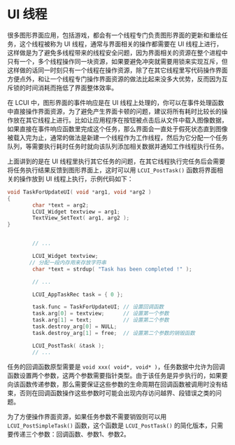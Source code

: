 # UI 线程

很多图形界面应用，包括游戏，都会有一个线程专门负责图形界面的更新和重绘任务，这个线程被称为 UI 线程，通常与界面相关的操作都需要在 UI 线程上进行，这样做是为了避免多线程带来的线程安全问题，因为界面相关的资源在整个进程中只有一个，多个线程操作同一块资源，如果要避免冲突就需要用锁来实现互斥，但这样做的话同一时刻只有一个线程在操作资源，除了在其它线程里写代码操作界面方便点外，和让一个线程专门操作界面资源的做法比起来没多大优势，反而因为互斥锁的时间消耗而拖低了界面整体效率。

在 LCUI 中，图形界面的事件响应是在 UI 线程上处理的，你可以在事件处理函数中直接操作界面资源，为了避免产生界面卡顿的问题，建议将所有耗时比较长的操作放在其它线程上进行。比如让应用程序在按钮被点击后从文件中载入图像数据，如果直接在事件响应函数里完成这个任务，那么界面会一直处于假死状态直到图像被载入完为止，通常的做法是新建一个线程作为工作线程，然后为它分配一个任务队列，等需要执行耗时任务时就向该队列添加相关数据并通知工作线程执行任务。

上面讲到的是在 UI 线程里执行其它任务的问题，在其它线程执行完任务后会需要将任务执行结果反馈到图形界面上，这时可以用 `LCUI_PostTask()` 函数将界面相关的操作放到 UI 线程上执行，示例代码如下：

``` c
void TaskForUpdateUI( void *arg1, void *arg2 )
{
        char *text = arg2;
        LCUI_Widget textview = arg1;
        TextView_SetText( arg1, arg2 );
}


        // ...

        LCUI_Widget textview;
       // 分配一段内存用来存放字符串
        char *text = strdup( "Task has been completed !" );

        // ...

        LCUI_AppTaskRec task = { 0 };

        task.func = TaskForUpdateUI; // 设置回调函数
        task.arg[0] = textview;      // 设置第一个参数
        task.arg[1] = text;          // 设置第二个参数
        task.destroy_arg[0] = NULL;
        task.destroy_arg[1] = free;  // 设置第二个参数的销毁函数

        LCUI_PostTask( &task );
        // ...
```

任务的回调函数原型需要是 `void xxx( void*, void* )`，任务数据中允许为回调函数设置两个参数，这两个参数需要指针类型。由于该任务是异步执行的，如果要向该函数传递参数，那么需要保证这些参数的生命周期在回调函数被调用时没有结束，否则在回调函数操作这些参数时可能会出现内存访问越界、段错误之类的问题。

为了方便操作界面资源，如果任务参数不需要销毁则可以用 `LCUI_PostSimpleTask()` 函数，这个函数是 `LCUI_PostTask()` 的简化版本，只需要传递三个参数：回调函数、参数1、参数2。
